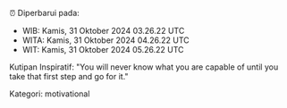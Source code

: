 ⏰ Diperbarui pada:
- WIB: Kamis, 31 Oktober 2024 03.26.22 UTC
- WITA: Kamis, 31 Oktober 2024 04.26.22 UTC
- WIT: Kamis, 31 Oktober 2024 05.26.22 UTC

Kutipan Inspiratif:
"You will never know what you are capable of until you take that first step and go for it."


Kategori: motivational

